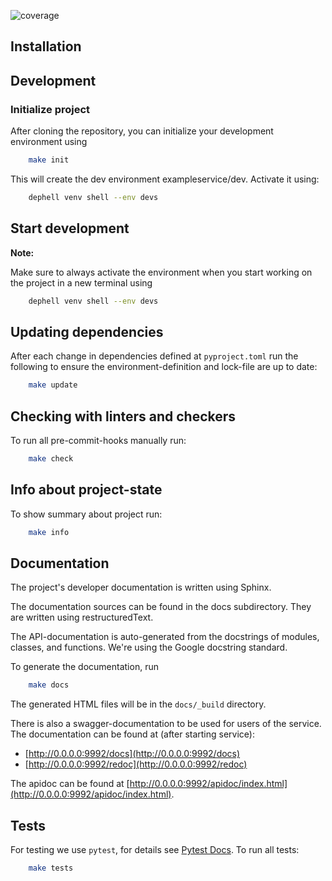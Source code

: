 ![coverage](apidoc/_static/coverage.svg)


## Installation

## Development


### Initialize project

After cloning the repository, you can initialize your development environment using

```bash
    make init
```

This will create the dev environment exampleservice/dev. Activate it using:
```bash
    dephell venv shell --env devs
```


## Start development

**Note:**

Make sure to always activate the environment when you start working on the
project in a new terminal using
```bash
    dephell venv shell --env devs
```


## Updating dependencies

After each change in dependencies defined at `pyproject.toml` run the
following to ensure the environment-definition and lock-file are up to date:
```bash
    make update
```


## Checking with linters and checkers

To run all pre-commit-hooks manually run:
```bash
    make check
```


## Info about project-state

To show summary about project run:
```bash
    make info
```


## Documentation

The project's developer documentation is written using Sphinx.

The documentation sources can be found in the docs subdirectory.
They are written using restructuredText.

The API-documentation is auto-generated from the docstrings of modules,
classes, and functions.
We're using the Google docstring standard.

To generate the documentation, run
```bash
    make docs
```

The generated HTML files will be in the `docs/_build` directory.

There is also a swagger-documentation to be used for users of the service.
The documentation can be found at (after starting service):

* [http://0.0.0.0:9992/docs](http://0.0.0.0:9992/docs)
* [http://0.0.0.0:9992/redoc](http://0.0.0.0:9992/redoc)

The apidoc can be found at
[http://0.0.0.0:9992/apidoc/index.html](http://0.0.0.0:9992/apidoc/index.html).


## Tests

For testing we use `pytest`, for details see
[Pytest Docs](http://doc.pytest.org/en/latest/).
To run all tests:

```bash
    make tests
```
